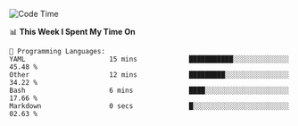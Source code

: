 <!--START_SECTION:waka-->
![Code Time](http://img.shields.io/badge/Code%20Time-1%2C003%20hrs%2040%20mins-blue)

📊 **This Week I Spent My Time On** 

```text
💬 Programming Languages: 
YAML                     15 mins             ███████████░░░░░░░░░░░░░░   45.48 % 
Other                    12 mins             █████████░░░░░░░░░░░░░░░░   34.22 % 
Bash                     6 mins              ████░░░░░░░░░░░░░░░░░░░░░   17.66 % 
Markdown                 0 secs              █░░░░░░░░░░░░░░░░░░░░░░░░   02.63 % 
```


<!--END_SECTION:waka-->